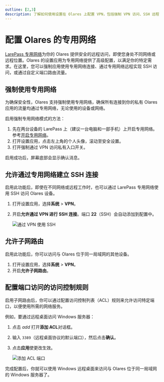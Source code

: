 ```yaml
---
outline: [2,3]
description: 了解如何使用设置在 Olares 上配置 VPN，包括强制 VPN 访问、SSH 远程连接与子网路由。
---
```

# 配置 Olares 的专用网络

[LarePass 专用网络](../../larepass/private-network.md)为你的 Olares 提供安全的远程访问，即使您身处不同网络或远程位置。Olares 的设置应用为专用网络提供了高级配置，以满足你的特定需求。在这里，您可以强制应用使用专用网络连接、通过专用网络远程实现 SSH 访问，或通过自定义端口路由流量。

## 强制使用专用网络

为确保安全性，Olares 支持强制使用专用网络，确保所有连接到你的私有 Olares 应用的流量均通过专用网络，无论使用的设备或网络。

启用强制专用网络模式的方法：

1. 先在两台设备的 LarePass 上（建议一台电脑和一部手机）上开启专用网络。参考[开启专用网络](../../larepass/private-network.md#在-larepass-中启用专用网络)。
2. 打开设置应用，点击左上角的个人头像，滚动至安全设置。
3. 打开强制通过 VPN 访问私有入口开关。

启用成功后，屏幕底部会显示确认消息。

## 允许通过专用网络建立 SSH 连接
启用此功能后，即使在不同网络或远程工作时，也可以通过 LarePass 专用网络使用 SSH 访问 Olares 设备。

1. 打开设置应用，选择**系统** > **VPN**。
2. 开启**允许通过 VPN 进行 SSH 连接**。端口 **22**（SSH）会自动添加到配置中。

   ![通过 VPN 使用 SSH](/images/zh/manual/tasks/ssh-via-vpn.png#bordered)

## 允许子网路由
启用此功能后，你可以访问与 Olares 位于同一局域网的其他设备。

1. 打开设置应用，选择**系统** > **VPN**。
2. 开启**允许子网路由**。

## 配置端口访问的访问控制规则
启用子网路由后，你可以通过配置访问控制列表（ACL）规则来允许访问特定端口，以便使用所需的网络服务。

例如，要通过远程桌面访问 Windows 服务器：
1. 点击 <i class="material-symbols-outlined">add</i> 打开**添加 ACL**对话框。
2. 输入 `3389`（远程桌面协议的默认端口），然后点击**确认**。
3. 点击**应用**使更改生效。

   ![添加 ACL 端口](/images/zh/manual/tasks/add-acl-port.png#bordered)

完成配置后，你就可以使用 Windows 远程桌面来访问与 Olares 位于同一局域网的 Windows 服务器了。